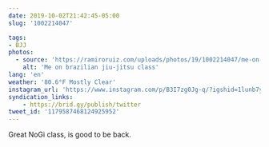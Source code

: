 ```yaml
---
date: 2019-10-02T21:42:45-05:00
slug: '1002214047'

tags:
- BJJ
photos:
  - source: 'https://ramiroruiz.com/uploads/photos/19/1002214047/me-on-bjj-class.jpg'
    alt: 'Me on brazilian jiu-jitsu class'
lang: 'en'
weather: '80.6°F Mostly Clear'
instagram_url: 'https://www.instagram.com/p/B3I7zg0Jg-q/?igshid=1lunb7yc3tjjn'
syndication_links:
    - https://brid.gy/publish/twitter
tweet_id: '1179587468124925952'
---
```

Great NoGi class, is good to be back.
